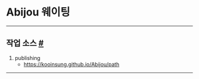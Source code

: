 # Abijou 웨이팅

- - -

## 작업 소스 <a id="markup" href="#markup">#</a>

1. publishing
    - https://kooinsung.github.io/Abijou/path

- - -
